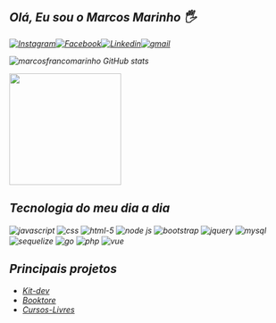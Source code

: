 ## <em>Olá, Eu sou o Marcos Marinho <em>🖐️

[![Instagram](https://img.shields.io/badge/Instagram-E4405F?style=for-the-badge&logo=instagram&logoColor=white)](https://www.instagram.com/_marcosmarinho98/)[![Facebook](https://img.shields.io/badge/Facebook-1877F2?style=for-the-badge&logo=facebook&logoColor=white)](https://www.facebook.com/marcos.marinho.16547/)[![Linkedin](https://img.shields.io/badge/LinkedIn-0077B5?style=for-the-badge&logo=linkedin&logoColor=white)](https://www.linkedin.com/in/marcos-franco-marinho-031b55187/)[![gmail](https://img.shields.io/badge/Gmail-D14836?style=for-the-badge&logo=gmail&logoColor=white)](mailto:marcosmarinho19998@gmail.com)

![marcosfrancomarinho GitHub stats](https://github-readme-stats.vercel.app/api?username=marcosfrancomarinho&show_icons=true&theme=merko&locale=pt-br)

<a href="https://github.com/marcosfrancomarinho">
  <img height=200 align="center" src="https://github-readme-stats.vercel.app/api/top-langs?username=marcosfrancomarinho&layout=compact&langs_count=8&card_width=325" />
</a>

## Tecnologia do meu dia a dia
<div style="display:inline-block">
<img src="https://img.shields.io/badge/JavaScript-F7DF1E?style=for-the-badge&logo=javascript&logoColor=black" alt="javascript" align="center">
<img src="https://img.shields.io/badge/CSS3-1572B6?style=for-the-badge&logo=css3&logoColor=white" alt="css" align="center">
<img src="https://img.shields.io/badge/HTML5-E34F26?style=for-the-badge&logo=html5&logoColor=white" alt="html-5" align="center">
<img src="https://img.shields.io/badge/Node.js-43853D?style=for-the-badge&logo=node.js&logoColor=white" alt="node js" align="center">
<img src="https://img.shields.io/badge/Bootstrap-563D7C?style=for-the-badge&logo=bootstrap&logoColor=white" alt="bootstrap" align="center">
<img src="https://img.shields.io/badge/jQuery-0769AD?style=for-the-badge&logo=jquery&logoColor=white" alt="jquery" align="center">
<img src="https://img.shields.io/badge/MySQL-00000F?style=for-the-badge&logo=mysql&logoColor=white" alt="mysql" align="center">
<img src="https://img.shields.io/badge/sequelize-323330?style=for-the-badge&logo=sequelize&logoColor=blue" alt="sequelize" align="center">
<img src="https://img.shields.io/badge/go-323330?style=for-the-badge&logo=go&logoColor=blue" alt="go" align="center">
<img src="https://img.shields.io/badge/php-323330?style=for-the-badge&logo=php&logoColor=blue" alt="php" align="center">
<img src="https://img.shields.io/badge/vue-323330?style=for-the-badge&logo=vue&logoColor=black" alt="vue" align="center">
</div>

## Principais projetos
- [Kit-dev](https://github.com/marcosfrancomarinho/kit-dev.git)
- [Booktore](https://github.com/marcosfrancomarinho/book-store.git)
- [Cursos-Livres](https://github.com/marcosfrancomarinho/aluno-projeto.git)
